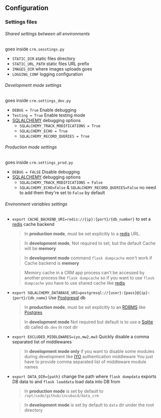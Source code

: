 ## Configuration

### Settings files

###### Shared settings between all environments

goes inside `crm.sesstings.py`

- `STATIC_DIR` static files directory
- `STATIC_URL_PATH` static files URL prefix
- `IMAGES_DIR` where images uploads goes
- `LOGGING_CONF` logging configuration

###### Development mode settings

goes inside ```crm.settings_dev.py```

- `DEBUG = True` Enable debugging
- `Testing = True` Enable testing mode
- [SQLALCHEMY](https://www.sqlalchemy.org/) debugging options
    - `SQLALCHEMY_TRACK_MODIFICATIONS = True`
    - `SQLALCHEMY_ECHO = True`
    - `SQLALCHEMY_RECORD_QUERIES = True`


###### Production mode settings

goes inside ```crm.settings_prod.py```

- `DEBUG = FALSE` Disable debugging
- [SQLALCHEMY](https://www.sqlalchemy.org/) debugging options
    - `SQLALCHEMY_TRACK_MODIFICATIONS = False`
    - `SQLALCHEMY_ECHO=False` &  `SQLALCHEMY_RECORD_QUERIES=False` no need to add them they're set to `False` by default


###### Environment variables settings
- `export CACHE_BACKEND_URI=redis://{ip}:{port}/{db_number}` to set a [redis](https://redis.io/) cache backend
    > In **production mode**, must be set explicitly to a [redis](https://redis.io/) URL.

    > In **development mode**, Not required to set, but the default Cache will be **memory**

    > In **development mode**  command `flask dumpcache` won't work if Cache backend is **memory**

    > Memory cache in a CRM app process can't be accessed by another process like `flask dumpcache`
    so if you want to use `flask dumpcache` you have to use shared cache like [redis](https://redis.io/)

- `export SQLALCHEMY_DATABASE_URI=postgresql://{user}:{pass}@{ip}:{port}/{db_name}` Use [Postgresql](https://www.postgresql.org/) db
    > In **production mode**, must be set explicitly to an [RDBMS](https://en.wikipedia.org/wiki/Relational_database_management_system) like [Postgres](https://www.postgresql.org/)

    > In **development mode** Not required but default is to use a [Sqlite](https://www.sqlite.org/) db called `db.dev` in root dir

- `export EXCLUDED_MIDDLEWARES=iyo,mw2,mw3` Quickly disable a comma separated list of middlewares

    > In **development mode only** if you want to disable some modules during development like [IYO](https://itsyou.online) authentication middleware
    You just have to provide comma separated list of middleware module names

- `export DATA_DIR={path}` change the path where `flask dumpdata` exports DB data to and `flask loaddata` load data into DB from
    > In **production mode** is set by default to `/opt/code/github/incubaid/data_crm`

    > In **development mode** is set by default to `data` dir under the root directory



